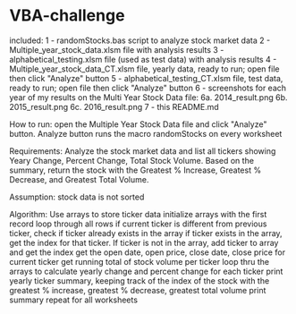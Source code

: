 # VBA-challenge

included:
1 - randomStocks.bas script to analyze stock market data 
2 - Multiple_year_stock_data.xlsm file with analysis results
3 - alphabetical_testing.xlsm file (used as test data) with analysis results
4 - Multiple_year_stock_data_CT.xlsm file, yearly data, ready to run; open file then click "Analyze" button 
5 - alphabetical_testing_CT.xlsm file, test data, ready to run; open file then click "Analyze" button
6 - screenshots for each year of my results on the Multi Year Stock Data file: 
    6a. 2014_result.png
    6b. 2015_result.png
    6c. 2016_result.png
7 - this README.md

How to run:
open the Multiple Year Stock Data file and click "Analyze" button. Analyze button runs the macro randomStocks on every worksheet

Requirements:
Analyze the stock market data and list all tickers showing Yeary Change, Percent Change, Total Stock Volume.
Based on the summary, return the stock with the Greatest % Increase, Greatest % Decrease, and Greatest Total Volume.

Assumption: stock data is not sorted

Algorithm:
Use arrays to store ticker data
initialize arrays with the first record
loop through all rows
if current ticker is different from previous ticker, check if ticker already exists in the array
if ticker exists in the array, get the index for that ticker. If ticker is not in the array, add ticker to array and get the index
get the open date, open price, close date, close price for current ticker
get running total of stock volume per ticker
loop thru the arrays to calculate yearly change and percent change for each ticker
print yearly ticker summary, keeping track of the index of the stock with the greatest % increase, greatest % decrease, greatest total volume
print summary
repeat for all worksheets
